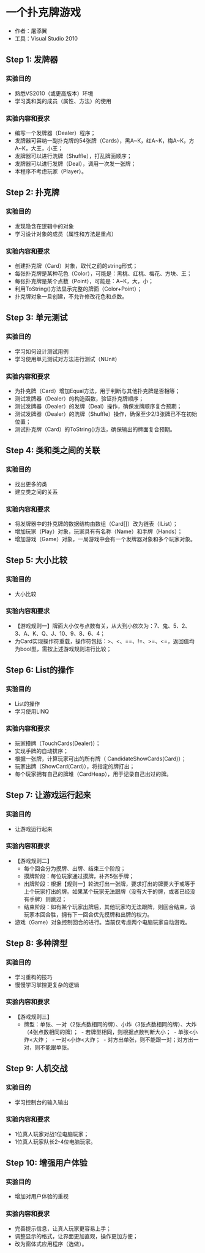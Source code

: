 # 一个扑克牌游戏
- 作者：屠添翼
- 工具：Visual Studio 2010


## Step 1: 发牌器

### 实验目的

- 熟悉VS2010（或更高版本）环境
- 学习类和类的成员（属性、方法）的使用

### 实验内容和要求

- 编写一个发牌器（Dealer）程序；
- 发牌器可容纳一副扑克牌的54张牌（Cards），黑A~K，红A~K，梅A~K，方A~K，大王，小王；
- 发牌器可以进行洗牌（Shuffle），打乱牌面顺序；
- 发牌器可以进行发牌（Deal），调用一次发一张牌；
- 本程序不考虑玩家（Player）。


## Step 2: 扑克牌

### 实验目的

- 发现隐含在逻辑中的对象
- 学习设计对象的成员（属性和方法是重点）

### 实验内容和要求

- 创建扑克牌（Card）对象，取代之前的string形式；
- 每张扑克牌是某种花色（Color），可能是：黑桃、红桃、梅花、方块、王；
- 每张扑克牌是某个点数（Point），可能是：A~K，大，小；
- 利用ToString()方法显示完整的牌面（Color+Point）；
- 扑克牌对象一旦创建，不允许修改花色和点数。


## Step 3: 单元测试

### 实验目的

- 学习如何设计测试用例
- 学习使用单元测试对方法进行测试（NUnit）

### 实验内容和要求

- 为扑克牌（Card）增加Equal方法，用于判断与其他扑克牌是否相等；
- 测试发牌器（Dealer）的构造函数，验证扑克牌顺序；
- 测试发牌器（Dealer）的发牌（Deal）操作，确保发牌顺序复合预期；
- 测试发牌器（Dealer）的洗牌（Shuffle）操作，确保至少2/3张牌已不在初始位置；
- 测试扑克牌（Card）的ToString()方法，确保输出的牌面复合预期。


## Step 4: 类和类之间的关联

### 实验目的

- 找出更多的类
- 建立类之间的关系

### 实验内容和要求

- 将发牌器中的扑克牌的数据结构由数组（Card[]）改为链表（IList<Card>）；
- 增加玩家（Play）对象，玩家具有有名称（Name）和手牌（Hands）；
- 增加游戏（Game）对象，一局游戏中会有一个发牌器对象和多个玩家对象。

## Step 5: 大小比较

### 实验目的

- 大小比较

### 实验内容和要求

- 【游戏规则一】牌面大小仅与点数有关，从大到小依次为：7、鬼、5、2、3、A、K、Q、J、10、9、8、6、4；
- 为Card实现操作符重载，操作符包括：>、<、==、!=、>=、<=，返回值均为bool型，需按上述游戏规则进行比较；

## Step 6: List<T>的操作

### 实验目的

- List<T>的操作
- 学习使用LINQ

### 实验内容和要求

- 玩家摸牌（TouchCards(Dealer)）；
- 实现手牌的自动排序；
- 根据一张牌，计算玩家可出的所有牌（ CandidateShowCards(Card)）；
- 玩家出牌（ShowCard(Card)），将指定的牌打出；
- 每个玩家拥有自己的牌堆（CardHeap），用于记录自己出过的牌。

## Step 7: 让游戏运行起来

### 实验目的

- 让游戏运行起来

### 实验内容和要求

- 【游戏规则二】
  - 每个回合分为摸牌、出牌、结束三个阶段；
  - 摸牌阶段：每位玩家通过摸牌，补齐5张手牌；
  - 出牌阶段：根据【规则一】轮流打出一张牌，要求打出的牌要大于或等于上个玩家打出的牌。如果某个玩家无法跟牌（没有大于的牌，或者已经没有手牌）则跳过；
  - 结束阶段：如有某个玩家出牌后，其他玩家均无法跟牌，则回合结束，该玩家本回合胜，拥有下一回合优先摸牌和出牌的权力。
- 游戏（Game）对象控制回合的进行。当前仅考虑两个电脑玩家自动游戏。

## Step 8: 多种牌型

### 实验目的

- 学习重构的技巧
- 慢慢学习掌控更复杂的逻辑

### 实验内容和要求

- 【游戏规则三】
  - 牌型：单张、一对（2张点数相同的牌）、小炸（3张点数相同的牌）、大炸（4张点数相同的牌）；
  - 若牌型相同，则根据点数判断大小；
  - 单张<小炸<大炸；
  - 一对<小炸<大炸；
  - 对方出单张，则不能跟一对；对方出一对，则不能跟单张。
  
## Step 9: 人机交战

### 实验目的

- 学习控制台的输入输出

### 实验内容和要求

- 1位真人玩家对战1位电脑玩家；
- 1位真人玩家队长2-4位电脑玩家。

## Step 10: 增强用户体验

### 实验目的

- 增加对用户体验的重视

### 实验内容和要求

- 完善提示信息，让真人玩家更容易上手；
- 调整显示的格式，让界面更加直观，操作更加方便；
- 改为窗体式应用程序（选做）。

